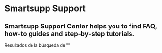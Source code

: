 # Smartsupp Support
## Smartsupp Support Center helps you to find FAQ, how-to guides and step-by-step tutorials.
Resultados de la búsqueda de ""

